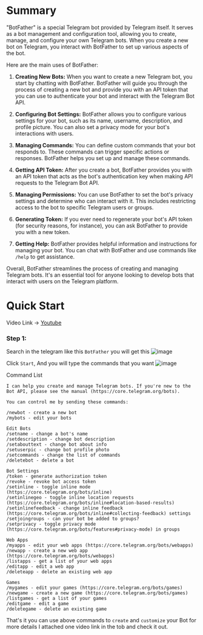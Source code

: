 # Summary

"BotFather" is a special Telegram bot provided by Telegram itself. It serves as a bot management and configuration tool, allowing you to create, manage, and configure your own Telegram bots. When you create a new bot on Telegram, you interact with BotFather to set up various aspects of the bot.

Here are the main uses of BotFather:

1. **Creating New Bots:** When you want to create a new Telegram bot, you start by chatting with BotFather. BotFather will guide you through the process of creating a new bot and provide you with an API token that you can use to authenticate your bot and interact with the Telegram Bot API.

2. **Configuring Bot Settings:** BotFather allows you to configure various settings for your bot, such as its name, username, description, and profile picture. You can also set a privacy mode for your bot's interactions with users.

3. **Managing Commands:** You can define custom commands that your bot responds to. These commands can trigger specific actions or responses. BotFather helps you set up and manage these commands.

4. **Getting API Token:** After you create a bot, BotFather provides you with an API token that acts as the bot's authentication key when making API requests to the Telegram Bot API.

5. **Managing Permissions:** You can use BotFather to set the bot's privacy settings and determine who can interact with it. This includes restricting access to the bot to specific Telegram users or groups.

6. **Generating Token:** If you ever need to regenerate your bot's API token (for security reasons, for instance), you can ask BotFather to provide you with a new token.

7. **Getting Help:** BotFather provides helpful information and instructions for managing your bot. You can chat with BotFather and use commands like `/help` to get assistance.

Overall, BotFather streamlines the process of creating and managing Telegram bots. It's an essential tool for anyone looking to develop bots that interact with users on the Telegram platform.

# Quick Start

Video Link -> [Youtube](https://www.youtube.com/watch?v=227uk4kDTM8)

### Step 1:
Search in the telegram like this `BotFather` you will get this
![image](https://github.com/Antony-M1/telegram_warrior/assets/96291963/af366bd9-a86d-437b-9fa4-c6e40107e93a)

Click `Start`, And you will type the commands that you want
![image](https://github.com/Antony-M1/telegram_warrior/assets/96291963/0e911ca5-ba77-4ecf-a112-d0e772bc655a)

Command List
```
I can help you create and manage Telegram bots. If you're new to the Bot API, please see the manual (https://core.telegram.org/bots).

You can control me by sending these commands:

/newbot - create a new bot
/mybots - edit your bots

Edit Bots
/setname - change a bot's name
/setdescription - change bot description
/setabouttext - change bot about info
/setuserpic - change bot profile photo
/setcommands - change the list of commands
/deletebot - delete a bot

Bot Settings
/token - generate authorization token
/revoke - revoke bot access token
/setinline - toggle inline mode (https://core.telegram.org/bots/inline)
/setinlinegeo - toggle inline location requests (https://core.telegram.org/bots/inline#location-based-results)
/setinlinefeedback - change inline feedback (https://core.telegram.org/bots/inline#collecting-feedback) settings
/setjoingroups - can your bot be added to groups?
/setprivacy - toggle privacy mode (https://core.telegram.org/bots/features#privacy-mode) in groups

Web Apps
/myapps - edit your web apps (https://core.telegram.org/bots/webapps)
/newapp - create a new web app (https://core.telegram.org/bots/webapps)
/listapps - get a list of your web apps
/editapp - edit a web app
/deleteapp - delete an existing web app

Games
/mygames - edit your games (https://core.telegram.org/bots/games)
/newgame - create a new game (https://core.telegram.org/bots/games)
/listgames - get a list of your games
/editgame - edit a game
/deletegame - delete an existing game
```

That's it you can use above commands to `create` and `customize` your Bot for more details I attached one video link in the tob and check it out.
